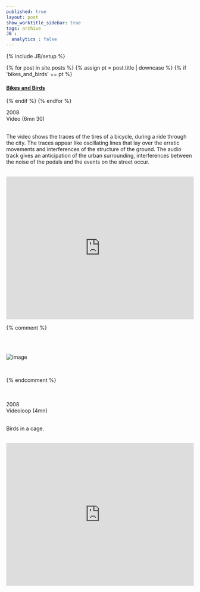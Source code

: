 ```yaml
---
published: true
layout: post
show_worktitle_sidebar: true
tags: archive
JB :
  analytics : false
---
```


{% include JB/setup %}


{% for post in site.posts %}
	{% assign pt = post.title | downcase %}
	{% if 'bikes_and_birds' == pt %}
<h4><a href="{{ BASE_PATH }}{{ post.url }}">Bikes and Birds</a></h4>
	{% endif %}
{% endfor %}

<p>
2008<br />
Video (6mn 30)<br /><br />

The video shows the traces of the tires of a bicycle, during a ride through the city. The traces appear like oscillating lines that lay over the erratic movements and interferences of the structure of the ground. The audio track gives an anticipation of the urban surrounding, interferences between the noise of the pedals and the events on the street occur.<br /><br />
</p>


<iframe width="100%" height="384" frameborder="0" allowfullscreen="" webkitallowfullscreen="" src="http://player.vimeo.com/video/84548536?title=0&amp;byline=0&amp;portrait=0">
</iframe>


{% comment %}
<p> <br /><br /></p>
<img src="{{ site.url }}/images/ufo.jpg" alt="image">
<p>&nbsp;</p>
{% endcomment %}


<p>
<br /><br />
2008<br />
Videoloop (4mn)<br /><br />

Birds in a cage.<br /><br />
</p>

<iframe width="100%" height="384" frameborder="0" allowfullscreen="" webkitallowfullscreen="" src="http://player.vimeo.com/video/79397224?title=0&amp;byline=0&amp;portrait=0">
</iframe>

